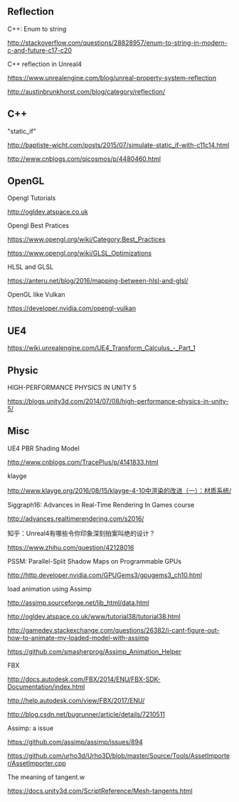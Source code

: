 ## Reflection



C++: Enum to string

http://stackoverflow.com/questions/28828957/enum-to-string-in-modern-c-and-future-c17-c20



C++ reflection in Unreal4

https://www.unrealengine.com/blog/unreal-property-system-reflection



http://austinbrunkhorst.com/blog/category/reflection/



## C++

"static_if"

http://baptiste-wicht.com/posts/2015/07/simulate-static_if-with-c11c14.html

http://www.cnblogs.com/qicosmos/p/4480460.html



## OpenGL



Opengl Tutorials

http://ogldev.atspace.co.uk



Opengl Best Pratices

https://www.opengl.org/wiki/Category:Best_Practices

https://www.opengl.org/wiki/GLSL_Optimizations



HLSL and GLSL

https://anteru.net/blog/2016/mapping-between-hlsl-and-glsl/



OpenGL like Vulkan

https://developer.nvidia.com/opengl-vulkan



## UE4

https://wiki.unrealengine.com/UE4_Transform_Calculus_-_Part_1



## Physic

HIGH-PERFORMANCE PHYSICS IN UNITY 5

https://blogs.unity3d.com/2014/07/08/high-performance-physics-in-unity-5/



## Misc



UE4 PBR Shading Model

http://www.cnblogs.com/TracePlus/p/4141833.html



klayge

http://www.klayge.org/2016/08/15/klayge-4-10中渲染的改进（一）：材质系统/



Siggraph16: Advances in Real-Time Rendering In Games course

http://advances.realtimerendering.com/s2016/



知乎：Unreal4有哪些令你印象深刻拍案叫绝的设计？

https://www.zhihu.com/question/42128016



PSSM: Parallel-Split Shadow Maps on Programmable GPUs

http://http.developer.nvidia.com/GPUGems3/gpugems3_ch10.html



load animation using Assimp

http://assimp.sourceforge.net/lib_html/data.html

http://ogldev.atspace.co.uk/www/tutorial38/tutorial38.html

http://gamedev.stackexchange.com/questions/26382/i-cant-figure-out-how-to-animate-my-loaded-model-with-assimp

https://github.com/smasherprog/Assimp_Animation_Helper



FBX

http://docs.autodesk.com/FBX/2014/ENU/FBX-SDK-Documentation/index.html

http://help.autodesk.com/view/FBX/2017/ENU/

http://blog.csdn.net/bugrunner/article/details/7210511



Assimp: a issue

https://github.com/assimp/assimp/issues/894

https://github.com/urho3d/Urho3D/blob/master/Source/Tools/AssetImporter/AssetImporter.cpp



The meaning of tangent.w

https://docs.unity3d.com/ScriptReference/Mesh-tangents.html